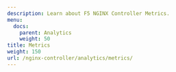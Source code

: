 ```yaml
---
description: Learn about F5 NGINX Controller Metrics.
menu:
  docs:
    parent: Analytics
    weight: 50
title: Metrics
weight: 150
url: /nginx-controller/analytics/metrics/
---
```

